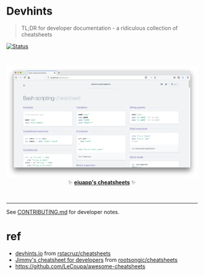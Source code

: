 # Devhints

> TL;DR for developer documentation - a ridiculous collection of cheatsheets

[![Status](https://travis-ci.org/rstacruz/cheatsheets.svg?branch=master)](https://travis-ci.org/rstacruz/cheatsheets "See test builds")

<br>

<p align='center'>
<a href='https://eiuapp.github.io/cheatsheets/'><img src='_docs/images/screenshot.png' width=600></a>
<br>
✨ <b><a href='https://eiuapp.github.io/cheatsheets/'>eiuapp's cheatsheets</a></b> ✨
</p>

<br>

---

See [CONTRIBUTING.md](CONTRIBUTING.md) for developer notes.

# ref

- [devhints.io](https://devhints.io) from [rstacruz/cheatsheets](https://github.com/rstacruz/cheatsheets)
- [Jimmy's cheatsheet for developers](https://jimmysong.io/cheatsheets) from [rootsongjc/cheatsheets](https://github.com/rootsongjc/cheatsheets)
- https://github.com/LeCoupa/awesome-cheatsheets
